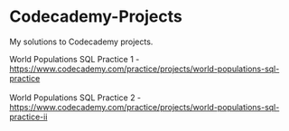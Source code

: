 # Codecademy-Projects
My solutions to Codecademy projects.

World Populations SQL Practice 1 - https://www.codecademy.com/practice/projects/world-populations-sql-practice <br/><br/>
World Populations SQL Practice 2 - https://www.codecademy.com/practice/projects/world-populations-sql-practice-ii
